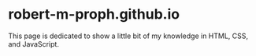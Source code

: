# robert-m-proph.github.io

This page is dedicated to show a little bit of my knowledge in HTML, CSS, and JavaScript. 